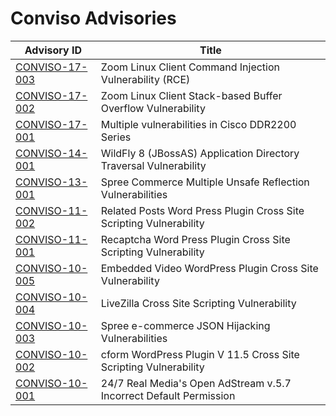 # Conviso Advisories

| Advisory ID | Title |
|-------------|-------|
| [CONVISO-17-003](https://github.com/convisoappsec/advisories/blob/master/2017/CONVISO-17-003.txt) | Zoom Linux Client Command Injection Vulnerability (RCE) |
| [CONVISO-17-002](https://github.com/convisoappsec/advisories/blob/master/2017/CONVISO-17-002.txt) | Zoom Linux Client Stack-based Buffer Overflow Vulnerability |
| [CONVISO-17-001](https://github.com/convisoappsec/advisories/blob/master/2017/CONVISO-17-001.txt) | Multiple vulnerabilities in Cisco DDR2200 Series |
| [CONVISO-14-001](https://github.com/convisoappsec/advisories/blob/master/2014/CONVISO-14-001.txt) | WildFly 8 (JBossAS) Application Directory Traversal Vulnerability |
| [CONVISO-13-001](https://github.com/convisoappsec/advisories/blob/master/2013/CONVISO-13-001.txt) | Spree Commerce Multiple Unsafe Reflection Vulnerabilities |
| [CONVISO-11-002](https://github.com/convisoappsec/advisories/blob/master/2011/CONVISO-11-002.txt) | Related Posts Word Press Plugin Cross Site Scripting Vulnerability|
| [CONVISO-11-001](https://github.com/convisoappsec/advisories/blob/master/2011/CONVISO-11-001.txt) | Recaptcha Word Press Plugin Cross Site Scripting Vulnerability|
| [CONVISO-10-005](https://github.com/convisoappsec/advisories/blob/master/2010/CONVISO-10-005.txt) | Embedded Video WordPress Plugin Cross Site Vulnerability |
| [CONVISO-10-004](https://github.com/convisoappsec/advisories/blob/master/2010/CONVISO-10-004.txt) | LiveZilla Cross Site Scripting Vulnerability |
| [CONVISO-10-003](https://github.com/convisoappsec/advisories/blob/master/2010/CONVISO-10-003.txt) | Spree e-commerce JSON Hijacking Vulnerabilities |
| [CONVISO-10-002](https://github.com/convisoappsec/advisories/blob/master/2010/CONVISO-10-002.txt) | cform WordPress Plugin V 11.5 Cross Site Scripting Vulnerability |
| [CONVISO-10-001](https://github.com/convisoappsec/advisories/blob/master/2010/CONVISO-10-001.txt) | 24/7 Real Media's Open AdStream v.5.7 Incorrect Default Permission |
